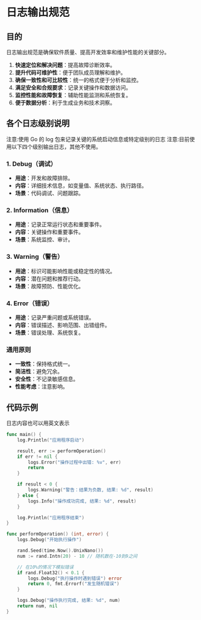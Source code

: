 # 日志输出规范

## 目的

日志输出规范是确保软件质量、提高开发效率和维护性能的关键部分。

1. **快速定位和解决问题**：提高故障诊断效率。
2. **提升代码可维护性**：便于团队成员理解和维护。
3. **确保一致性和可比较性**：统一的格式便于分析和监控。
4. **满足安全和合规要求**：记录关键操作和数据访问。
5. **监控性能和故障恢复**：辅助性能监测和系统恢复。
6. **便于数据分析**：利于生成业务和技术洞察。

## 各个日志级别说明

注意:使用 Go 的 log 包来记录关键的系统启动信息或特定级别的日志
注意:目前使用以下四个级别输出日志，其他不使用。

### 1. Debug（调试）

- **用途**：开发和故障排除。
- **内容**：详细技术信息，如变量值、系统状态、执行路径。
- **场景**：代码调试、问题跟踪。

### 2. Information（信息）

- **用途**：记录正常运行状态和重要事件。
- **内容**：关键操作和重要事件。
- **场景**：系统监控、审计。

### 3. Warning（警告）

- **用途**：标识可能影响性能或稳定性的情况。
- **内容**：潜在问题和推荐行动。
- **场景**：故障预防、性能优化。

### 4. Error（错误）

- **用途**：记录严重问题或系统错误。
- **内容**：错误描述、影响范围、出错组件。
- **场景**：错误处理、系统恢复。

### 通用原则

- **一致性**：保持格式统一。
- **简洁性**：避免冗余。
- **安全性**：不记录敏感信息。
- **性能考虑**：注意影响。

## 代码示例

日志内容也可以用英文表示

```go
func main() {
    log.Println("应用程序启动") 

    result, err := performOperation()
    if err != nil {
        logs.Error("操作过程中出错: %v", err) 
        return
    }

    if result < 0 {
        logs.Warning("警告：结果为负数, 结果: %d", result) 
    } else {
        logs.Info("操作成功完成, 结果: %d", result) 
    }

    log.Println("应用程序结束") 
}

func performOperation() (int, error) {
    logs.Debug("开始执行操作") 

    rand.Seed(time.Now().UnixNano())
    num := rand.Intn(20) - 10 // 随机数在-10到9之间

    // 在10%的情况下模拟错误
    if rand.Float32() < 0.1 {
        logs.Debug("执行操作时遇到错误") error
        return 0, fmt.Errorf("发生随机错误") 
    }

    logs.Debug("操作执行完成, 结果: %d", num) 
    return num, nil
}

```
